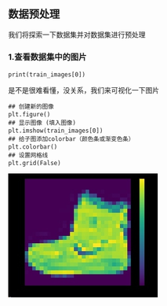 ## 数据预处理
我们将探索一下数据集并对数据集进行预处理
### 1.查看数据集中的图片
```
print(train_images[0])
```
是不是很难看懂，没关系，我们来可视化一下图片
```
## 创建新的图像
plt.figure()
## 显示图像 (填入图像)
plt.imshow(train_images[0])
## 给子图添加colorbar（颜色条或渐变色条）
plt.colorbar()
## 设置网格线
plt.grid(False)
```
![](./_image/2020-01-27-21-49-25.jpg)

